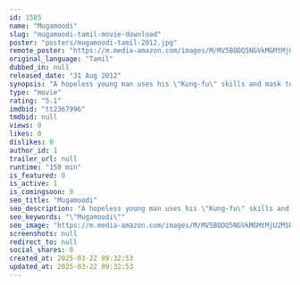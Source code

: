 ```yaml
---
id: 1585
name: "Mugamoodi"
slug: "mugamoodi-tamil-movie-download"
poster: "posters/mugamoodi-tamil-2012.jpg"
remote_poster: "https://m.media-amazon.com/images/M/MV5BODQ5NGVkMGMtMjU2MS00NDMzLWJiMGYtMGY0MWIxNjM2MGI2XkEyXkFqcGdeQXVyMTEzNzg0Mjkx._V1_SX300.jpg"
original_language: "Tamil"
dubbed_in: null
released_date: "31 Aug 2012"
synopsis: "A hopeless young man uses his \"Kung-fu\" skills and mask to tackle a bank robbery group without revealing his identity."
type: "movie"
rating: "5.1"
imdbid: "tt2367996"
tmdbid: null
views: 0
likes: 0
dislikes: 0
author_id: 1
trailer_url: null
runtime: "150 min"
is_featured: 0
is_active: 1
is_comingsoon: 0
seo_title: "Mugamoodi"
seo_description: "A hopeless young man uses his \"Kung-fu\" skills and mask to tackle a bank robbery group without revealing his identity."
seo_keywords: "\"Mugamoodi\""
seo_image: "https://m.media-amazon.com/images/M/MV5BODQ5NGVkMGMtMjU2MS00NDMzLWJiMGYtMGY0MWIxNjM2MGI2XkEyXkFqcGdeQXVyMTEzNzg0Mjkx._V1_SX300.jpg"
screenshots: null
redirect_to: null
social_shares: 0
created_at: 2025-03-22 09:32:53
updated_at: 2025-03-22 09:32:53
---
```


